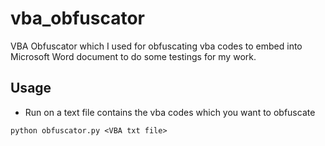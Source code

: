 # vba_obfuscator

VBA Obfuscator which I used for obfuscating vba codes to embed into Microsoft Word document to do some testings for my work.

## Usage
* Run on a text file contains the vba codes which you want to obfuscate
```
python obfuscator.py <VBA txt file>
```
